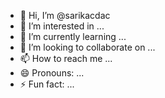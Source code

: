 - 👋 Hi, I’m @sarikacdac
- 👀 I’m interested in ...
- 🌱 I’m currently learning ...
- 💞️ I’m looking to collaborate on ...
- 📫 How to reach me ...
- 😄 Pronouns: ...
- ⚡ Fun fact: ...

<!---
sarikacdac/sarikacdac is a ✨ special ✨ repository because its `README.md` (this file) appears on your GitHub profile.
You can click the Preview link to take a look at your changes.
--->
